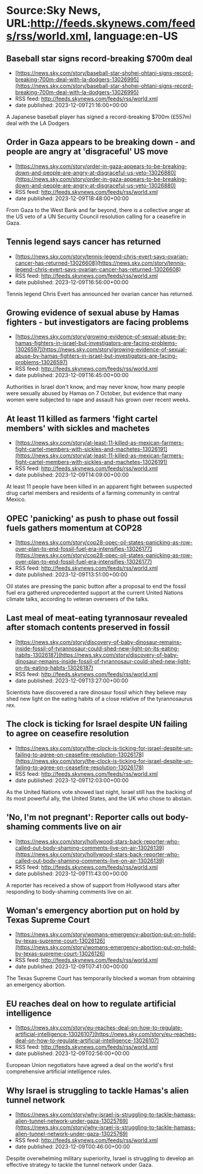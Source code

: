 # Source:Sky News, URL:http://feeds.skynews.com/feeds/rss/world.xml, language:en-US

## Baseball star signs record-breaking $700m deal
 - [https://news.sky.com/story/baseball-star-shohei-ohtani-signs-record-breaking-700m-deal-with-la-dodgers-13026995](https://news.sky.com/story/baseball-star-shohei-ohtani-signs-record-breaking-700m-deal-with-la-dodgers-13026995)
 - RSS feed: http://feeds.skynews.com/feeds/rss/world.xml
 - date published: 2023-12-09T21:16:00+00:00

A Japanese baseball player has signed a record-breaking $700m (&#163;557m) deal with the LA Dodgers

## Order in Gaza appears to be breaking down - and people are angry at 'disgraceful' US move
 - [https://news.sky.com/story/order-in-gaza-appears-to-be-breaking-down-and-people-are-angry-at-disgraceful-us-veto-13026880](https://news.sky.com/story/order-in-gaza-appears-to-be-breaking-down-and-people-are-angry-at-disgraceful-us-veto-13026880)
 - RSS feed: http://feeds.skynews.com/feeds/rss/world.xml
 - date published: 2023-12-09T18:48:00+00:00

From Gaza to the West Bank and far beyond, there is a collective anger at the US veto of a UN Security Council resolution calling for a ceasefire in Gaza.&#160;

## Tennis legend says cancer has returned
 - [https://news.sky.com/story/tennis-legend-chris-evert-says-ovarian-cancer-has-returned-13026608](https://news.sky.com/story/tennis-legend-chris-evert-says-ovarian-cancer-has-returned-13026608)
 - RSS feed: http://feeds.skynews.com/feeds/rss/world.xml
 - date published: 2023-12-09T16:56:00+00:00

Tennis legend Chris Evert has announced her ovarian cancer has returned.

## Growing evidence of sexual abuse by Hamas fighters - but investigators are facing problems
 - [https://news.sky.com/story/growing-evidence-of-sexual-abuse-by-hamas-fighters-in-israel-but-investigators-are-facing-problems-13026597](https://news.sky.com/story/growing-evidence-of-sexual-abuse-by-hamas-fighters-in-israel-but-investigators-are-facing-problems-13026597)
 - RSS feed: http://feeds.skynews.com/feeds/rss/world.xml
 - date published: 2023-12-09T16:45:00+00:00

Authorities in Israel don't know, and may never know, how many people were sexually abused by Hamas on 7 October, but evidence that many women were subjected to rape and assault has grown over recent weeks.

## At least 11 killed as farmers 'fight cartel members' with sickles and machetes
 - [https://news.sky.com/story/at-least-11-killed-as-mexican-farmers-fight-cartel-members-with-sickles-and-machetes-13026191](https://news.sky.com/story/at-least-11-killed-as-mexican-farmers-fight-cartel-members-with-sickles-and-machetes-13026191)
 - RSS feed: http://feeds.skynews.com/feeds/rss/world.xml
 - date published: 2023-12-09T14:09:00+00:00

At least 11 people have been killed in an apparent fight between suspected drug cartel members and residents of a farming community in central Mexico.

## OPEC 'panicking' as push to phase out fossil fuels gathers momentum at COP28
 - [https://news.sky.com/story/cop28-opec-oil-states-panicking-as-row-over-plan-to-end-fossil-fuel-era-intensifies-13026177](https://news.sky.com/story/cop28-opec-oil-states-panicking-as-row-over-plan-to-end-fossil-fuel-era-intensifies-13026177)
 - RSS feed: http://feeds.skynews.com/feeds/rss/world.xml
 - date published: 2023-12-09T13:51:00+00:00

Oil states are pressing the panic button after a proposal to end the fossil fuel era gathered unprecedented support at the current United Nations climate talks, according to veteran overseers of the talks.

## Last meal of meat-eating tyrannosaur revealed after stomach contents preserved in fossil
 - [https://news.sky.com/story/discovery-of-baby-dinosaur-remains-inside-fossil-of-tyrannosaur-could-shed-new-light-on-its-eating-habits-13026187](https://news.sky.com/story/discovery-of-baby-dinosaur-remains-inside-fossil-of-tyrannosaur-could-shed-new-light-on-its-eating-habits-13026187)
 - RSS feed: http://feeds.skynews.com/feeds/rss/world.xml
 - date published: 2023-12-09T13:27:00+00:00

Scientists have discovered a rare dinosaur fossil which they believe may shed new light on the eating habits of a close relative of the tyrannosaurus rex.

## The clock is ticking for Israel despite UN failing to agree on ceasefire resolution
 - [https://news.sky.com/story/the-clock-is-ticking-for-israel-despite-un-failing-to-agree-on-ceasefire-resolution-13026178](https://news.sky.com/story/the-clock-is-ticking-for-israel-despite-un-failing-to-agree-on-ceasefire-resolution-13026178)
 - RSS feed: http://feeds.skynews.com/feeds/rss/world.xml
 - date published: 2023-12-09T12:03:00+00:00

As the United Nations vote showed last night, Israel still has the backing of its most powerful ally, the United States, and the UK who chose to abstain.

## 'No, I'm not pregnant': Reporter calls out body-shaming comments live on air
 - [https://news.sky.com/story/hollywood-stars-back-reporter-who-called-out-body-shaming-comments-live-on-air-13026139](https://news.sky.com/story/hollywood-stars-back-reporter-who-called-out-body-shaming-comments-live-on-air-13026139)
 - RSS feed: http://feeds.skynews.com/feeds/rss/world.xml
 - date published: 2023-12-09T11:43:00+00:00

A reporter has received a show of support from Hollywood stars after responding to body-shaming comments live on air.

## Woman's emergency abortion put on hold by Texas Supreme Court
 - [https://news.sky.com/story/womans-emergency-abortion-put-on-hold-by-texas-supreme-court-13026126](https://news.sky.com/story/womans-emergency-abortion-put-on-hold-by-texas-supreme-court-13026126)
 - RSS feed: http://feeds.skynews.com/feeds/rss/world.xml
 - date published: 2023-12-09T07:41:00+00:00

The Texas Supreme Court has temporarily blocked a woman from obtaining an emergency abortion.

## EU reaches deal on how to regulate artificial intelligence
 - [https://news.sky.com/story/eu-reaches-deal-on-how-to-regulate-artificial-intelligence-13026107](https://news.sky.com/story/eu-reaches-deal-on-how-to-regulate-artificial-intelligence-13026107)
 - RSS feed: http://feeds.skynews.com/feeds/rss/world.xml
 - date published: 2023-12-09T02:56:00+00:00

European Union negotiators have agreed a deal on the world's first comprehensive artificial intelligence rules.

## Why Israel is struggling to tackle Hamas's alien tunnel network
 - [https://news.sky.com/story/why-israel-is-struggling-to-tackle-hamass-alien-tunnel-network-under-gaza-13025769](https://news.sky.com/story/why-israel-is-struggling-to-tackle-hamass-alien-tunnel-network-under-gaza-13025769)
 - RSS feed: http://feeds.skynews.com/feeds/rss/world.xml
 - date published: 2023-12-09T00:46:00+00:00

Despite overwhelming military superiority, Israel is struggling to develop an effective strategy to tackle the tunnel network under Gaza.

